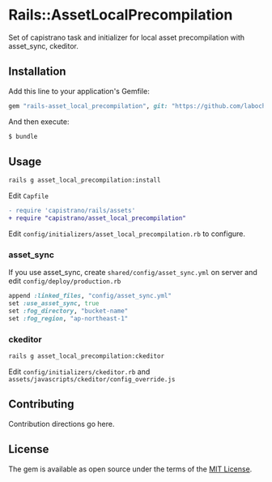 # Rails::AssetLocalPrecompilation

Set of capistrano task and initializer for local asset precompilation with asset_sync, ckeditor.

## Installation
Add this line to your application's Gemfile:

```ruby
gem "rails-asset_local_precompilation", git: "https://github.com/labocho/rails-asset_local_precompilation.git", require: "rails/asset_local_precompilation"
```

And then execute:
```bash
$ bundle
```

## Usage

```bash
rails g asset_local_precompilation:install
```

Edit `Capfile`

```diff
- require 'capistrano/rails/assets'
+ require "capistrano/asset_local_precompilation"
```

Edit `config/initializers/asset_local_precompilation.rb` to configure.

### asset_sync

If you use asset_sync, create `shared/config/asset_sync.yml` on server and edit `config/deploy/production.rb`

```ruby
append :linked_files, "config/asset_sync.yml"
set :use_asset_sync, true
set :fog_directory, "bucket-name"
set :fog_region, "ap-northeast-1"
```

### ckeditor

```bash
rails g asset_local_precompilation:ckeditor
```

Edit `config/initializers/ckeditor.rb` and `assets/javascripts/ckeditor/config_override.js`

## Contributing
Contribution directions go here.

## License
The gem is available as open source under the terms of the [MIT License](https://opensource.org/licenses/MIT).
